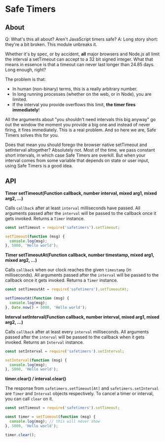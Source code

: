 # Safe Timers

## About

Q: What's this all about? Aren't JavaScript timers safe?
A: Long story short: they're a bit broken. This module unbreaks it.

Whether it's by spec, or by accident, **all** major browsers and Node.js all limit the interval a setTimeout can accept
to a 32 bit signed integer. What that means in essence is that a timeout can never last longer than 24.85 days. Long
enough, right?

The problem is that:

- In human (non-binary) terms, this is a really arbitrary number.
- In long running processes (whether on the web, or in Node), you are limited.
- If the interval you provide overflows this limit, **the timer fires immediately**!

All the arguments about "you shouldn't need intervals this big anyway" go out the window the moment you provide a big
one and instead of never firing, it fires immediately. This is a real problem. And so here we are, Safe Timers solves
this for you.

Does that mean you should forego the browser native setTimeout and setInterval altogether? Absolutely not. Most of the
time, we pass constant short intervals, in which case Safe Timers are overkill. But when your interval comes from some
variable that depends on state or user input, using Safe Timers is a good idea.

## API

**Timer setTimeout(Function callback, number interval, mixed arg1, mixed arg2, ...)**

Calls `callback` after at least `interval` milliseconds have passed. All arguments passed after the `interval` will be
passed to the callback once it gets invoked. Returns a `Timer` instance.

```js
const setTimeout = require('safetimers').setTimeout;

setTimeout(function (msg) {
  console.log(msg);
}, 5000, 'Hello world');
```

**Timer setTimeoutAt(Function callback, number timestamp, mixed arg1, mixed arg2, ...)**

Calls `callback` when our clock reaches the given `timestamp` (in milliseconds). All arguments passed after the
`interval` will be passed to the callback once it gets invoked. Returns a `Timer` instance.

```js
const setTimeoutAt = require('safetimers').setTimeoutAt;

setTimeoutAt(function (msg) {
  console.log(msg);
}, Date.now() + 5000, 'Hello world');
```

**Interval setInterval(Function callback, number interval, mixed arg1, mixed arg2, ...)**

Calls `callback` after at least every `interval` milliseconds. All arguments passed after the `interval` will be passed
to the callback when it gets invoked. Returns an `Interval` instance.

```js
const setInterval = require('safetimers').setInterval;

setInterval(function (msg) {
  console.log(msg);
}, 5000, 'Hello world');
```

**timer.clear() / interval.clear()**

The response from `safetimers.setTimeout[At]` and `safetimers.setInterval` are `Timer` and `Interval` objects
respectively. To cancel a timer or interval, you can call `clear` on it.

```js
const setTimeout = require('safetimers').setTimeout;

const timer = setTimeout(function (msg) {
  console.log(msg); // this will never show
}, 5000, 'Hello world');

timer.clear();
```
